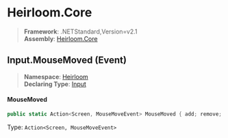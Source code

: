 # Heirloom.Core

> **Framework**: .NETStandard,Version=v2.1  
> **Assembly**: [Heirloom.Core][0]

## Input.MouseMoved (Event)

> **Namespace**: [Heirloom][0]  
> **Declaring Type**: [Input][1]

#### MouseMoved

```cs
public static Action<Screen, MouseMoveEvent> MouseMoved { add; remove; }
```

Type: `Action<Screen, MouseMoveEvent>`

[0]: ../../../Heirloom.Core.md
[1]: ../Input.md
